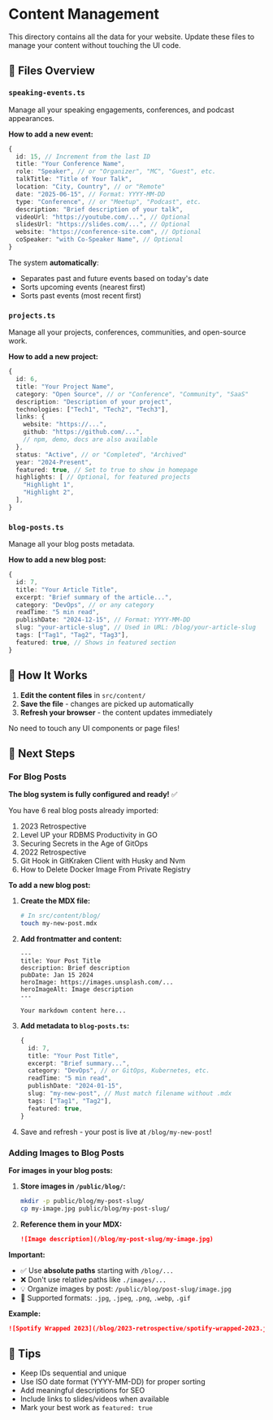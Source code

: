 # Content Management

This directory contains all the data for your website. Update these files to manage your content without touching the UI code.

## 📁 Files Overview

### `speaking-events.ts`
Manage all your speaking engagements, conferences, and podcast appearances.

**How to add a new event:**
```typescript
{
  id: 15, // Increment from the last ID
  title: "Your Conference Name",
  role: "Speaker", // or "Organizer", "MC", "Guest", etc.
  talkTitle: "Title of Your Talk",
  location: "City, Country", // or "Remote"
  date: "2025-06-15", // Format: YYYY-MM-DD
  type: "Conference", // or "Meetup", "Podcast", etc.
  description: "Brief description of your talk",
  videoUrl: "https://youtube.com/...", // Optional
  slidesUrl: "https://slides.com/...", // Optional
  website: "https://conference-site.com", // Optional
  coSpeaker: "with Co-Speaker Name", // Optional
}
```

The system **automatically**:
- Separates past and future events based on today's date
- Sorts upcoming events (nearest first)
- Sorts past events (most recent first)

### `projects.ts`
Manage all your projects, conferences, communities, and open-source work.

**How to add a new project:**
```typescript
{
  id: 6,
  title: "Your Project Name",
  category: "Open Source", // or "Conference", "Community", "SaaS"
  description: "Description of your project",
  technologies: ["Tech1", "Tech2", "Tech3"],
  links: {
    website: "https://...",
    github: "https://github.com/...",
    // npm, demo, docs are also available
  },
  status: "Active", // or "Completed", "Archived"
  year: "2024-Present",
  featured: true, // Set to true to show in homepage
  highlights: [ // Optional, for featured projects
    "Highlight 1",
    "Highlight 2",
  ],
}
```

### `blog-posts.ts`
Manage all your blog posts metadata.

**How to add a new blog post:**
```typescript
{
  id: 7,
  title: "Your Article Title",
  excerpt: "Brief summary of the article...",
  category: "DevOps", // or any category
  readTime: "5 min read",
  publishDate: "2024-12-15", // Format: YYYY-MM-DD
  slug: "your-article-slug", // Used in URL: /blog/your-article-slug
  tags: ["Tag1", "Tag2", "Tag3"],
  featured: true, // Shows in featured section
}
```

## 🔄 How It Works

1. **Edit the content files** in `src/content/`
2. **Save the file** - changes are picked up automatically
3. **Refresh your browser** - the content updates immediately

No need to touch any UI components or page files!

## 📝 Next Steps

### For Blog Posts

**The blog system is fully configured and ready!** ✅

You have 6 real blog posts already imported:
1. 2023 Retrospective
2. Level UP your RDBMS Productivity in GO
3. Securing Secrets in the Age of GitOps
4. 2022 Retrospective
5. Git Hook in GitKraken Client with Husky and Nvm
6. How to Delete Docker Image From Private Registry

**To add a new blog post:**

1. **Create the MDX file:**
   ```bash
   # In src/content/blog/
   touch my-new-post.mdx
   ```

2. **Add frontmatter and content:**
   ```mdx
   ---
   title: Your Post Title
   description: Brief description
   pubDate: Jan 15 2024
   heroImage: https://images.unsplash.com/...
   heroImageAlt: Image description
   ---

   Your markdown content here...
   ```

3. **Add metadata to `blog-posts.ts`:**
   ```typescript
   {
     id: 7,
     title: "Your Post Title",
     excerpt: "Brief summary...",
     category: "DevOps", // or GitOps, Kubernetes, etc.
     readTime: "5 min read",
     publishDate: "2024-01-15",
     slug: "my-new-post", // Must match filename without .mdx
     tags: ["Tag1", "Tag2"],
     featured: true,
   }
   ```

4. Save and refresh - your post is live at `/blog/my-new-post`!

### Adding Images to Blog Posts

**For images in your blog posts:**

1. **Store images in `/public/blog/`:**
   ```bash
   mkdir -p public/blog/my-post-slug/
   cp my-image.jpg public/blog/my-post-slug/
   ```

2. **Reference them in your MDX:**
   ```markdown
   ![Image description](/blog/my-post-slug/my-image.jpg)
   ```

**Important:**
- ✅ Use **absolute paths** starting with `/blog/...`
- ❌ Don't use relative paths like `./images/...`
- 💡 Organize images by post: `/public/blog/post-slug/image.jpg`
- 🎨 Supported formats: `.jpg`, `.jpeg`, `.png`, `.webp`, `.gif`

**Example:**
```markdown
![Spotify Wrapped 2023](/blog/2023-retrospective/spotify-wrapped-2023.jpeg)
```

## 🎯 Tips

- Keep IDs sequential and unique
- Use ISO date format (YYYY-MM-DD) for proper sorting
- Add meaningful descriptions for SEO
- Include links to slides/videos when available
- Mark your best work as `featured: true`

